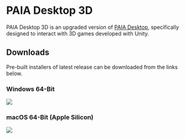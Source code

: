 # PAIA Desktop 3D

PAIA Desktop 3D is an upgraded version of [PAIA Desktop](https://github.com/PAIA-Playful-AI-Arena/Paia-Desktop), specifically designed to interact with 3D games developed with Unity.

## Downloads

Pre-built installers of latest release can be downloaded from the links below.

### Windows 64-Bit

[![](https://img.shields.io/badge/EXE%20Installer-0.2.2-blue)](https://github.com/PAIA-Playful-AI-Arena/PAIA-Desktop-3D/releases/download/0.2.2/PAIA.Desktop.3D-0.2.2.Setup.exe)

### macOS 64-Bit (Apple Silicon)

[![](https://img.shields.io/badge/DMG%20Installer-0.2.2-red)](https://github.com/PAIA-Playful-AI-Arena/PAIA-Desktop-3D/releases/download/0.2.2/PAIA.Desktop.3D-0.2.2-arm64.dmg)